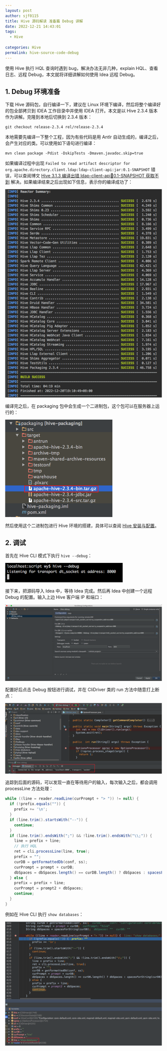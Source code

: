 ```yaml
---
layout: post
author: sjf0115
title: Hive 源码解读 准备篇 Debug 讲解
date: 2022-12-21 14:43:01
tags:
  - Hive

categories: Hive
permalink: hive-source-code-debug
---
```


使用 Hive 执行 HQL 查询时遇到 bug，解决办法无非几种，explain HQL、查看日志、远程 Debug，本文就将详细讲解如何使用 Idea 远程 Debug。

## 1. Debug 环境准备

下载 Hive 源码包，自行编译一下，建议在 Linux 环境下编译，然后将整个编译好的包全部拷贝到 IDEA 工作目录中并使用 IDEA 打开。本文是以 Hive 2.3.4 版本作为讲解。克隆到本地后切换到 2.3.4 版本：
```
git checkout release-2.3.4 rel/release-2.3.4
```
本地需要先编译一下整个工程，因为有些代码是用 Antlr 自动生成的，编译之后，会产生对应的类。可以使用如下语句进行编译：
```
mvn clean package -Pdist -DskipTests -Dmaven.javadoc.skip=true
```
如果编译过程中出现 `Failed to read artifact descriptor for org.apache.directory.client.ldap:ldap-client-api:jar:0.1-SNAPSHOT` 错误，可以查阅博文 [Hive 3.1.3 编译出错 ldap-client-api:jar:0.1-SNAPSHOT 获取不到](https://smartsi.blog.csdn.net/article/details/128366027) 解决。如果编译结束之后出现如下信息，表示你的编译成功了：

![](https://github.com/sjf0115/ImageBucket/blob/main/Hive/hive-source-code-debug-1.png?raw=true)

编译完之后，在 packaging 包中会生成一个二进制包，这个包可以在服务器上运行的：

![](https://github.com/sjf0115/ImageBucket/blob/main/Hive/hive-source-code-debug-2.png?raw=true)

然后使用这个二进制包进行 Hive 环境的搭建，具体可以查阅 [Hive 安装与配置](https://smartsi.blog.csdn.net/article/details/126198200)。

## 2. 调试

首先在 Hive CLI 模式下执行 `hive --debug`：

![](https://github.com/sjf0115/ImageBucket/blob/main/Hive/hive-source-code-debug-3.png?raw=true)

接下来，把源码导入 Idea 中，等待 Idea 完成。然后再 Idea 中创建一个远程 Debug 的配置。输入上边 Hive 客户端 IP 和端口：

![](https://github.com/sjf0115/ImageBucket/blob/main/Hive/hive-source-code-debug-4.png?raw=true)

配置好后点击 Debug 按钮进行调试，并在 CliDriver 类的 run 方法中随意打上断点：

![](https://github.com/sjf0115/ImageBucket/blob/main/Hive/hive-source-code-debug-5.png?raw=true)

追踪到后面的源码，可以发现一直在等待用户的输入，每次输入之后，都会调用 processLine 方法处理：
```java
while ((line = reader.readLine(curPrompt + "> ")) != null) {
  if (!prefix.equals("")) {
    prefix += '\n';
  }
  if (line.trim().startsWith("--")) {
    continue;
  }
  if (line.trim().endsWith(";") && !line.trim().endsWith("\\;")) {
    line = prefix + line;
    // 执行 HQL
    ret = cli.processLine(line, true);
    prefix = "";
    curDB = getFormattedDb(conf, ss);
    curPrompt = prompt + curDB;
    dbSpaces = dbSpaces.length() == curDB.length() ? dbSpaces : spacesForString(curDB);
  } else {
    prefix = prefix + line;
    curPrompt = prompt2 + dbSpaces;
    continue;
  }
}
```
例如在 Hive CLI 执行 `show databases`：

![](https://github.com/sjf0115/ImageBucket/blob/main/Hive/hive-source-code-debug-6.png?raw=true)
